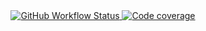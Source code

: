 <div align="center">
  <a href="https://github.com/jor-dan/JavaDataStructures/actions">
    <img
      alt="GitHub Workflow Status"
      src="https://img.shields.io/github/workflow/status/jor-dan/JavaDataStructures/CI/master?style=for-the-badge"
    >
  </a>
  <a href="https://codecov.io/github/jor-dan/JavaDataStructures">
    <img
      alt="Code coverage"
      src="https://img.shields.io/codecov/c/github/jor-dan/JavaDataStructures/master.svg?style=for-the-badge"
    >
  </a>
</div>
